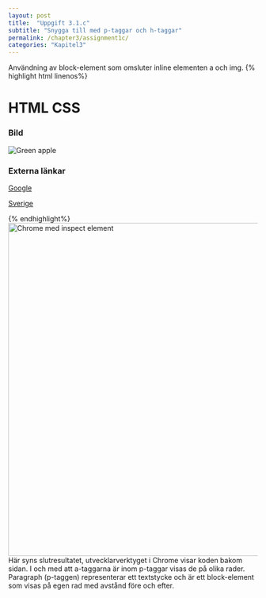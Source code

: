 ```yaml
---
layout: post
title:  "Uppgift 3.1.c"
subtitle: "Snygga till med p-taggar och h-taggar"
permalink: /chapter3/assignment1c/
categories: "Kapitel3"
---
```

Användning av block-element som omsluter inline elementen a och img.
{% highlight html linenos%}
<!DOCTYPE html>
<html>
  <head>
    <title>Svar Uppgift 3</title>
    <meta charset="utf-8">
  </head>
  <body>
      <h1>HTML CSS</h1>
      <h3>Bild</h3>
      <p><img src="fruit-apple.jpg" alt="Green apple"></p>
      <h3>Externa länkar</h3>
      <p><a href="http://www.google.com" target ="_blank">Google</a></p>
      <p><a href="http://www.se" target ="_blank">Sverige</a></p>
  </body>
</html>
{% endhighlight%}
<figcaption></figcaption>
<img src="{{ site.url | append:site.baseurl}}/assets/images/chapter3-assignment1c.PNG" alt="Chrome med inspect element" style="width:  42rem;"/>
<figcaption>Här syns slutresultatet, utvecklarverktyget i Chrome visar koden bakom sidan. I och med att a-taggarna är inom p-taggar visas de på olika rader. Paragraph (p-taggen) representerar ett textstycke och är ett block-element som visas på egen rad med avstånd före och efter.</figcaption>
